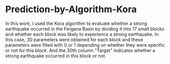 # Prediction-by-Algorithm-Kora
In this work, I used the Kora algorithm to evaluate whether a strong earthquake occurred in the Fergana Basin by dividing it into 17 small blocks and whether each block was likely to experience a strong earthquake. In this case, 30 parameters were obtained for each block and these parameters were filled with 0 or 1 depending on whether they were specific or not for this block. And the 30th column "Target" indicates whether a strong earthquake occurred in this block or not.
